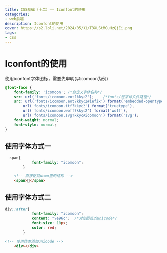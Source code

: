 ```yaml
---
title: CSS基础（十二）—— Iconfont的使用
categories: 
- web前端
description: Iconfont的使用
cover: https://s2.loli.net/2024/05/31/T3XLStMGuHzQjEi.png
tags:
- css
---
```



# Iconfont的使用

使用iconfont字体图标，需要先申明(以icomoon为例)

```css
@font-face {
    font-family: 'icomoon'; /*自定义字体名称*/
    src: url('fonts/icomoon.eot?kkyc2');    /*fonts/是字体文件路径*/
    src: url('fonts/icomoon.eot?kkyc2#iefix') format('embedded-opentype'),
        url('fonts/icomoon.ttf?kkyc2') format('truetype'),
        url('fonts/icomoon.woff?kkyc2') format('woff'),
        url('fonts/icomoon.svg?kkyc#icomoon') format('svg');
    font-weight: normal;
    font-style: normal;
}
```

## 使用字体方式一

```css
  span{
            font-family: "icomoon";
        }
```

```html
    <!-- 直接粘贴demo里的结构 -->
    <span></span>  
```



## 使用字体方式二

```css
div::after{
            font-family: "icomoon";
            content: "\e96c";  /*对应图表的unicode*/
            font-size: 10px;
            color: red;
        }
```

```html
<!-- 使用伪类添加unicode -->
    <div></div>
```

